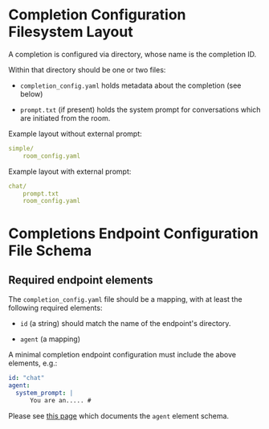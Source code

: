 # Completion Configuration Filesystem Layout

A completion is configured via directory, whose name is the completion ID.

Within that directory should be one or two files:

- `completion_config.yaml` holds metadata about the completion (see below)

- `prompt.txt` (if present) holds the system prompt for conversations
  which are initiated from the room.


Example layout without external prompt:
```yaml
simple/
    room_config.yaml

```

Example layout with external prompt:
```yaml
chat/
    prompt.txt
    room_config.yaml

```

# Completions Endpoint Configuration File Schema

## Required endpoint elements

The `completion_config.yaml`  file should be a mapping, with at least
the following required elements:

- `id` (a string) should match the name of the endpoint's directory.

- `agent` (a mapping)

A minimal completion endpoint configuration must include the above
elements, e.g.:

  ```yaml
  id: "chat"
  agent:
    system_prompt: |
        You are an..... #
  ```

Please see [this page](`agents.md`) which documents the `agent` element
schema.
